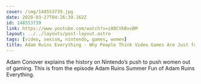 ```yaml
---
cover: /img/148553739.jpg
date: 2020-03-27T04:26:39.162Z
id: 148553739
link: https://www.youtube.com/watch?v=i08CVkBxvBM
layout: ../../layouts/post-layout.astro
tags: [video, sexism, nintendo, games, women]
title: Adam Ruins Everything - Why People Think Video Games Are Just for Boys
---
```


Adam Conover explains the history on Nintendo’s push to push women out of gaming. This is from the episode Adam Ruins Summer Fun of Adam Ruins Everything.
